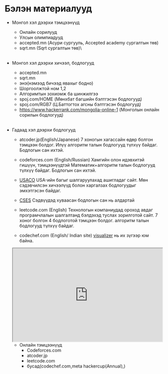 ﻿# Бэлэн материалууд
* Монгол хэл дээрхи тэмцээнүүд
  * Онлайн сорилууд
  * Улсын олимпиадууд
  * accepted.mn (Асури сургууль, Accepted academy сургалтын төв)
  * sqrt.mn (Sqrt сургалтын төв)\
  <br>

* Монгол хэл дээрхи хичээл, бодлогууд
  * accepted.mn
  * sqrt.mn
  * энэ(нэмээд бичээд явахыг бодно)
  * Шоргоолжтой ном 1,2
  * Алгоримтын зохиомж ба шинжилгээ
  * spoj.com/HOME (Мөнхбат багшийн бэлтгэсэн бодлогууд)
  * spoj.com/RGB7 (Ц.Баттогтох агсны бэлтгэсэн бодлогууд)
  * https://www.hackerrank.com/mongolia-online-1 (Монголын онлайн сорилын бодлогууд)
  <br>

* Гадаад хэл дээрхи бодлогууд
  * atcoder.jp(English/Japanese)
  7 хоногын хагассайн өдөр болгон тэмцээн болдог. 
  Илүү алгоритм талын бодлогууд түлхүү байдаг.
  Бодлогын сан ихтэй.
  * codeforces.com (English/Russian)
  Хамгийн олон идэвхитэй гишүүн, тэмцээнүүдтэй
  Математик+алгоритм талын бодлогууд түлхүү байдаг.
  Бодлогын сан ихтэй.
  * [USACO](https://usaco.org/)
    USA-ийн багыг шалгаруулахад ашигладаг сайт.
    Мөн сэдэвчилсэн хичээлүүд болон харгалзах бодлогуудыг эмхэтгэсэн байдаг.
 
  * [CSES](https://cses.fi/problemset/)
    Сэдвүүдэд хуваасан бодлогын сан нь алдартай
 
   * leetcode.com (English)
  Технологын компаниудад ороход авдаг програмчлалын шалгалтанд бэлдэхэд туслах зорилготой сайт.
  7 хоног болгон 4 бодлоготой тэмцээн болдог.
  алгоритм талын бодлогууд түлхүү байдаг.

   * codechef.com (English/ Indian site)
   [visualizer](https://www.codechef.com/cpp-online-compiler) нь их зүгээр юм байна.
   <iframe
  src="https://www.codechef.com/code-visualizer/ae1d77523e2f55186b4bb85ddda2fed3"
  style="width:100%; height:300px;"
></iframe>
 
 * Онлайн тэмцээнүүд
   * Codeforces.com
   * atcoder.jp
   * leetcode.com
   * бусад(codechef.com,meta hackercup(Annual),)